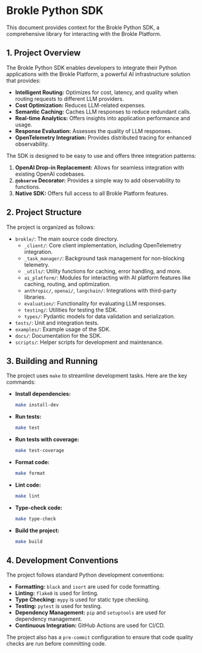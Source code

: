 # Brokle Python SDK

This document provides context for the Brokle Python SDK, a comprehensive library for interacting with the Brokle Platform.

## 1. Project Overview

The Brokle Python SDK enables developers to integrate their Python applications with the Brokle Platform, a powerful AI infrastructure solution that provides:

*   **Intelligent Routing:** Optimizes for cost, latency, and quality when routing requests to different LLM providers.
*   **Cost Optimization:** Reduces LLM-related expenses.
*   **Semantic Caching:** Caches LLM responses to reduce redundant calls.
*   **Real-time Analytics:** Offers insights into application performance and usage.
*   **Response Evaluation:** Assesses the quality of LLM responses.
*   **OpenTelemetry Integration:** Provides distributed tracing for enhanced observability.

The SDK is designed to be easy to use and offers three integration patterns:

1.  **OpenAI Drop-in Replacement:** Allows for seamless integration with existing OpenAI codebases.
2.  **`@observe` Decorator:** Provides a simple way to add observability to functions.
3.  **Native SDK:** Offers full access to all Brokle Platform features.

## 2. Project Structure

The project is organized as follows:

*   `brokle/`: The main source code directory.
    *   `_client/`: Core client implementation, including OpenTelemetry integration.
    *   `_task_manager/`: Background task management for non-blocking telemetry.
    *   `_utils/`: Utility functions for caching, error handling, and more.
    *   `ai_platform/`: Modules for interacting with AI platform features like caching, routing, and optimization.
    *   `anthropic/`, `openai/`, `langchain/`: Integrations with third-party libraries.
    *   `evaluation/`: Functionality for evaluating LLM responses.
    *   `testing/`: Utilities for testing the SDK.
    *   `types/`: Pydantic models for data validation and serialization.
*   `tests/`: Unit and integration tests.
*   `examples/`: Example usage of the SDK.
*   `docs/`: Documentation for the SDK.
*   `scripts/`: Helper scripts for development and maintenance.

## 3. Building and Running

The project uses `make` to streamline development tasks. Here are the key commands:

*   **Install dependencies:**
    ```bash
    make install-dev
    ```
*   **Run tests:**
    ```bash
    make test
    ```
*   **Run tests with coverage:**
    ```bash
    make test-coverage
    ```
*   **Format code:**
    ```bash
    make format
    ```
*   **Lint code:**
    ```bash
    make lint
    ```
*   **Type-check code:**
    ```bash
    make type-check
    ```
*   **Build the project:**
    ```bash
    make build
    ```

## 4. Development Conventions

The project follows standard Python development conventions:

*   **Formatting:** `black` and `isort` are used for code formatting.
*   **Linting:** `flake8` is used for linting.
*   **Type Checking:** `mypy` is used for static type checking.
*   **Testing:** `pytest` is used for testing.
*   **Dependency Management:** `pip` and `setuptools` are used for dependency management.
*   **Continuous Integration:** GitHub Actions are used for CI/CD.

The project also has a `pre-commit` configuration to ensure that code quality checks are run before committing code.
